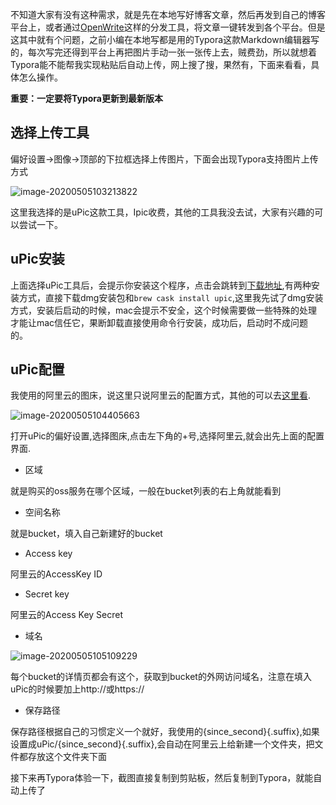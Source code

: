 不知道大家有没有这种需求，就是先在本地写好博客文章，然后再发到自己的博客平台上，或者通过[OpenWrite](https://openwrite.cn/)这样的分发工具，将文章一键转发到各个平台。但是这其中就有个问题，之前小编在本地写都是用的Typora这款Markdown编辑器写的，每次写完还得到平台上再把图片手动一张一张传上去，贼费劲，所以就想着Typora能不能帮我实现粘贴后自动上传，网上搜了搜，果然有，下面来看看，具体怎么操作。

**重要：一定要将Typora更新到最新版本**

## 选择上传工具

偏好设置->图像->顶部的下拉框选择上传图片，下面会出现Typora支持图片上传方式

![image-20200505103213822](https://zyjblog.oss-cn-beijing.aliyuncs.com/1588645934.png)



这里我选择的是uPic这款工具，Ipic收费，其他的工具我没去试，大家有兴趣的可以尝试一下。

## uPic安装

上面选择uPic工具后，会提示你安装这个程序，点击会跳转到[下载地址](https://blog.svend.cc/upic/),有两种安装方式，直接下载dmg安装包和`brew cask install upic`,这里我先试了dmg安装方式，安装后启动的时候，mac会提示不安全，这个时候需要做一些特殊的处理才能让mac信任它，果断卸载直接使用命令行安装，成功后，启动时不成问题的。



## uPic配置

我使用的阿里云的图床，说这里只说阿里云的配置方式，其他的可以去[这里看](https://blog.svend.cc/upic/).

![image-20200505104405663](https://zyjblog.oss-cn-beijing.aliyuncs.com/1588646645.png)

打开uPic的偏好设置,选择图床,点击左下角的+号,选择阿里云,就会出先上面的配置界面.

* 区域

就是购买的oss服务在哪个区域，一般在bucket列表的右上角就能看到

* 空间名称

就是bucket，填入自己新建好的bucket

* Access key

阿里云的AccessKey ID

* Secret key

阿里云的Access Key Secret

* 域名

![image-20200505105109229](https://zyjblog.oss-cn-beijing.aliyuncs.com/1588647069.png)

每个bucket的详情页都会有这个，获取到bucket的外网访问域名，注意在填入uPic的时候要加上http://或https://

* 保存路径

保存路径根据自己的习惯定义一个就好，我使用的{since_second}{.suffix},如果设置成uPic/{since_second}{.suffix},会自动在阿里云上给新建一个文件夹，把文件都存放这个文件夹下面

接下来再Typora体验一下，截图直接复制到剪贴板，然后复制到Typora，就能自动上传了


